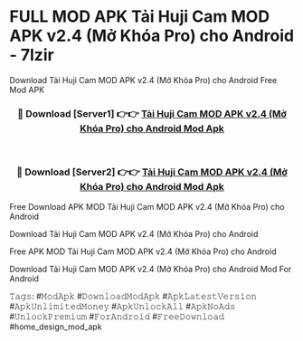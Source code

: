 # FULL MOD APK Tải Huji Cam MOD APK v2.4 (Mở Khóa Pro) cho Android - 7lzir
Download Tải Huji Cam MOD APK v2.4 (Mở Khóa Pro) cho Android Free Mod APK

<div align="center">
<h3>🔴 Download [Server1] 👉👉 <a href="https://apk-comot.site?title=Tải_Huji_Cam_MOD_APK_v2.4_(Mở_Khóa_Pro)_cho_Android">Tải Huji Cam MOD APK v2.4 (Mở Khóa Pro) cho Android Mod Apk</a></h3><br>

<h3>🔴 Download [Server2] 👉👉 <a href="https://apk-comot.site?title=Tải_Huji_Cam_MOD_APK_v2.4_(Mở_Khóa_Pro)_cho_Android">Tải Huji Cam MOD APK v2.4 (Mở Khóa Pro) cho Android Mod Apk</a></h3>
</div>


Free Download APK MOD Tải Huji Cam MOD APK v2.4 (Mở Khóa Pro) cho Android

Download Tải Huji Cam MOD APK v2.4 (Mở Khóa Pro) cho Android 

Free APK MOD Tải Huji Cam MOD APK v2.4 (Mở Khóa Pro) cho Android 

Download Tải Huji Cam MOD APK v2.4 (Mở Khóa Pro) cho Android Mod For Android

𝚃𝚊𝚐𝚜: #𝙼𝚘𝚍𝙰𝚙𝚔 #𝙳𝚘𝚠𝚗𝚕𝚘𝚊𝚍𝙼𝚘𝚍𝙰𝚙𝚔 #𝙰𝚙𝚔𝙻𝚊𝚝𝚎𝚜𝚝𝚅𝚎𝚛𝚜𝚒𝚘𝚗 #𝙰𝚙𝚔𝚄𝚗𝚕𝚒𝚖𝚒𝚝𝚎𝚍𝙼𝚘𝚗𝚎𝚢 #𝙰𝚙𝚔𝚄𝚗𝚕𝚘𝚌𝚔𝙰𝚕𝚕 #𝙰𝚙𝚔𝙽𝚘𝙰𝚍𝚜 #𝚄𝚗𝚕𝚘𝚌𝚔𝙿𝚛𝚎𝚖𝚒𝚞𝚖 #𝙵𝚘𝚛𝙰𝚗𝚍𝚛𝚘𝚒𝚍 #𝙵𝚛𝚎𝚎𝙳𝚘𝚠𝚗𝚕𝚘𝚊𝚍 #home_design_mod_apk